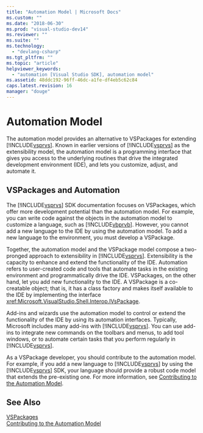 ```yaml
---
title: "Automation Model | Microsoft Docs"
ms.custom: ""
ms.date: "2018-06-30"
ms.prod: "visual-studio-dev14"
ms.reviewer: ""
ms.suite: ""
ms.technology: 
  - "devlang-csharp"
ms.tgt_pltfrm: ""
ms.topic: "article"
helpviewer_keywords: 
  - "automation [Visual Studio SDK], automation model"
ms.assetid: 48ddc192-96ff-46dc-a1fe-df4eb5c62c84
caps.latest.revision: 16
manager: "douge"
---
```

# Automation Model
The automation model provides an alternative to VSPackages for extending [!INCLUDE[vsprvs](../includes/vsprvs-md.md)]. Known in earlier versions of [!INCLUDE[vsprvs](../includes/vsprvs-md.md)] as the extensibility model, the automation model is a programming interface that gives you access to the underlying routines that drive the integrated development environment (IDE), and lets you customize, adjust, and automate it.  
  
## VSPackages and Automation  
 The [!INCLUDE[vsprvs](../includes/vsprvs-md.md)] SDK documentation focuses on VSPackages, which offer more development potential than the automation model. For example, you can write code against the objects in the automation model to customize a language, such as [!INCLUDE[vbprvb](../includes/vbprvb-md.md)]. However, you cannot add a new language to the IDE by using the automation model. To add a new language to the environment, you must develop a VSPackage.  
  
 Together, the automation model and the VSPackage model compose a two-pronged approach to extensibility in [!INCLUDE[vsprvs](../includes/vsprvs-md.md)]. Extensibility is the capacity to enhance and extend the functionality of the IDE. Automation refers to user-created code and tools that automate tasks in the existing environment and programmatically drive the IDE. VSPackages, on the other hand, let you add new functionality to the IDE. A VSPackage is a co-creatable object; that is, it has a class factory and makes itself available to the IDE by implementing the interface <xref:Microsoft.VisualStudio.Shell.Interop.IVsPackage>.  
  
 Add-ins and wizards use the automation model to control or extend the functionality of the IDE by using its automation interfaces. Typically, Microsoft includes many add-ins with [!INCLUDE[vsprvs](../includes/vsprvs-md.md)]. You can use add-ins to integrate new commands on the toolbars and menus, to add tool windows, or to automate certain tasks that you perform regularly in [!INCLUDE[vsprvs](../includes/vsprvs-md.md)].  
  
 As a VSPackage developer, you should contribute to the automation model. For example, if you add a new language to [!INCLUDE[vsprvs](../includes/vsprvs-md.md)] by using the [!INCLUDE[vsprvs](../includes/vsprvs-md.md)] SDK, your language should provide a robust code model that extends the pre-existing one. For more information, see [Contributing to the Automation Model](../Topic/Contributing%20to%20the%20Automation%20Model.md).  
  
## See Also  
 [VSPackages](../Topic/VSPackages.md)   
 [Contributing to the Automation Model](../Topic/Contributing%20to%20the%20Automation%20Model.md)